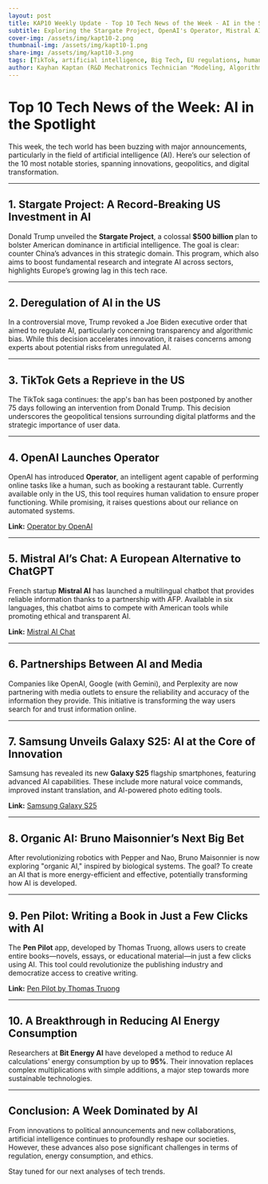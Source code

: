 ```yaml
---
layout: post
title: KAP10 Weekly Update - Top 10 Tech News of the Week - AI in the Spotlight
subtitle: Exploring the Stargate Project, OpenAI's Operator, Mistral AI, Samsung's Galaxy S25, and breakthroughs in AI energy efficiency
cover-img: /assets/img/kapt10-2.png
thumbnail-img: /assets/img/kapt10-1.png
share-img: /assets/img/kapt10-3.png
tags: [TikTok, artificial intelligence, Big Tech, EU regulations, humanoid robotics, OpenAI, digital geopolitics]
author: Kayhan Kaptan (R&D Mechatronics Technician "Modeling, Algorithms, Validation" TEAM - Expert in Medical Physics Quality Control)
---
```


# Top 10 Tech News of the Week: AI in the Spotlight

This week, the tech world has been buzzing with major announcements, particularly in the field of artificial intelligence (AI). Here’s our selection of the 10 most notable stories, spanning innovations, geopolitics, and digital transformation.

---

## 1. Stargate Project: A Record-Breaking US Investment in AI

Donald Trump unveiled the **Stargate Project**, a colossal **$500 billion** plan to bolster American dominance in artificial intelligence. The goal is clear: counter China’s advances in this strategic domain. This program, which also aims to boost fundamental research and integrate AI across sectors, highlights Europe’s growing lag in this tech race.

---

## 2. Deregulation of AI in the US

In a controversial move, Trump revoked a Joe Biden executive order that aimed to regulate AI, particularly concerning transparency and algorithmic bias. While this decision accelerates innovation, it raises concerns among experts about potential risks from unregulated AI.

---

## 3. TikTok Gets a Reprieve in the US

The TikTok saga continues: the app's ban has been postponed by another 75 days following an intervention from Donald Trump. This decision underscores the geopolitical tensions surrounding digital platforms and the strategic importance of user data.

---

## 4. OpenAI Launches Operator

OpenAI has introduced **Operator**, an intelligent agent capable of performing online tasks like a human, such as booking a restaurant table. Currently available only in the US, this tool requires human validation to ensure proper functioning. While promising, it raises questions about our reliance on automated systems.

**Link:** [Operator by OpenAI](https://openai.com/index/introducing-operator/)

---

## 5. Mistral AI’s Chat: A European Alternative to ChatGPT

French startup **Mistral AI** has launched a multilingual chatbot that provides reliable information thanks to a partnership with AFP. Available in six languages, this chatbot aims to compete with American tools while promoting ethical and transparent AI.

**Link:** [Mistral AI Chat](https://mistral.ai/news/le-chat-mistral/)

---

## 6. Partnerships Between AI and Media

Companies like OpenAI, Google (with Gemini), and Perplexity are now partnering with media outlets to ensure the reliability and accuracy of the information they provide. This initiative is transforming the way users search for and trust information online.

---

## 7. Samsung Unveils Galaxy S25: AI at the Core of Innovation

Samsung has revealed its new **Galaxy S25** flagship smartphones, featuring advanced AI capabilities. These include more natural voice commands, improved instant translation, and AI-powered photo editing tools.

**Link:** [Samsung Galaxy S25](https://www.samsung.com/galaxy-s25)

---

## 8. Organic AI: Bruno Maisonnier’s Next Big Bet

After revolutionizing robotics with Pepper and Nao, Bruno Maisonnier is now exploring "organic AI," inspired by biological systems. The goal? To create an AI that is more energy-efficient and effective, potentially transforming how AI is developed.

---

## 9. Pen Pilot: Writing a Book in Just a Few Clicks with AI

The **Pen Pilot** app, developed by Thomas Truong, allows users to create entire books—novels, essays, or educational material—in just a few clicks using AI. This tool could revolutionize the publishing industry and democratize access to creative writing.

**Link:** [Pen Pilot by Thomas Truong](https://www.penpilot.ai/)

---

## 10. A Breakthrough in Reducing AI Energy Consumption

Researchers at **Bit Energy AI** have developed a method to reduce AI calculations' energy consumption by up to **95%**. Their innovation replaces complex multiplications with simple additions, a major step towards more sustainable technologies.

---

## Conclusion: A Week Dominated by AI

From innovations to political announcements and new collaborations, artificial intelligence continues to profoundly reshape our societies. However, these advances also pose significant challenges in terms of regulation, energy consumption, and ethics.

Stay tuned for our next analyses of tech trends.
